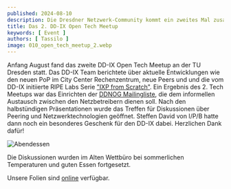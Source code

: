 ```yaml
---
published: 2024-08-10
description: Die Dresdner Netzwerk-Community kommt ein zweites Mal zusammen.
title: Das 2. DD-IX Open Tech Meetup
keywords: [ Event ]
authors: [ Tassilo ]
image: 010_open_tech_meetup_2.webp
---
```


Anfang August fand das zweite DD-IX Open Tech Meetup an der TU Dresden statt. Das DD-IX Team berichtete über aktuelle 
Entwicklungen wie den neuen PoP im City Center Rechenzentrum, neue Peers und und die vom DD-IX initiierte RIPE Labs Serie 
["IXP from Scratch"](https://labs.ripe.net/author/liske/ixp-from-scratch-building-a-new-ix/). Ein Ergebnis des 2. Tech
Meetups war das Einrichten der [DDNOG Mailingliste](https://dd-ix.net/g/ddnog), die dem informellen Austausch zwischen 
den Netzbetreibern dienen soll. Nach den halbstündigen Präsentationen wurde das Treffen für Diskussionen über Peering und 
Netzwerktechnologien geöffnet. Steffen David von I/P/B hatte dann noch ein besonderes Geschenk für den DD-IX dabei. 
Herzlichen Dank dafür!

![Abendessen](010_open_tech_meetup_dinner.webp)

Die Diskussionen wurden im Alten Wettbüro bei sommerlichen Temperaturen und guten Essen fortgesetzt.

Unsere Folien sind [online](https://talks.dd-ix.net/otm2024_08/otm2024_08.pdf) verfügbar.

